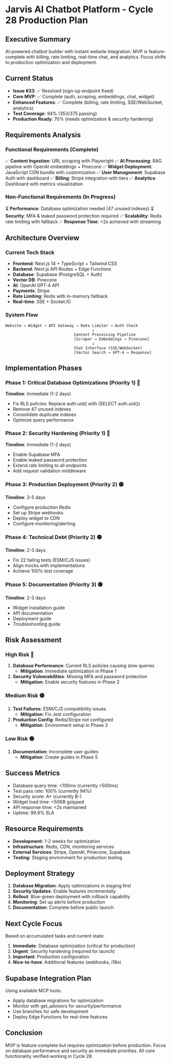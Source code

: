 # Jarvis AI Chatbot Platform - Cycle 28 Production Plan

## Executive Summary
AI-powered chatbot builder with instant website integration. MVP is feature-complete with billing, rate limiting, real-time chat, and analytics. Focus shifts to production optimization and deployment.

## Current Status
- **Issue #33**: ✅ Resolved (sign-up endpoint fixed)
- **Core MVP**: ✅ Complete (auth, scraping, embeddings, chat, widget)
- **Enhanced Features**: ✅ Complete (billing, rate limiting, SSE/WebSocket, analytics)
- **Test Coverage**: 94% (353/375 passing)
- **Production Ready**: 70% (needs optimization & security hardening)

## Requirements Analysis

### Functional Requirements (Complete)
✅ **Content Ingestion**: URL scraping with Playwright
✅ **AI Processing**: RAG pipeline with OpenAI embeddings + Pinecone
✅ **Widget Deployment**: JavaScript CDN bundle with customization
✅ **User Management**: Supabase Auth with dashboard
✅ **Billing**: Stripe integration with tiers
✅ **Analytics**: Dashboard with metrics visualization

### Non-Functional Requirements (In Progress)
⏳ **Performance**: Database optimization needed (47 unused indexes)
⏳ **Security**: MFA & leaked password protection required
✅ **Scalability**: Redis rate limiting with fallback
✅ **Response Time**: <2s achieved with streaming

## Architecture Overview

### Current Tech Stack
- **Frontend**: Next.js 14 + TypeScript + Tailwind CSS
- **Backend**: Next.js API Routes + Edge Functions
- **Database**: Supabase (PostgreSQL + Auth)
- **Vector DB**: Pinecone
- **AI**: OpenAI GPT-4 API
- **Payments**: Stripe
- **Rate Limiting**: Redis with in-memory fallback
- **Real-time**: SSE + Socket.IO

### System Flow
```
Website → Widget → API Gateway → Rate Limiter → Auth Check
                                      ↓
                              Content Processing Pipeline
                              [Scraper → Embeddings → Pinecone]
                                      ↓
                              Chat Interface (SSE/WebSocket)
                              [Vector Search → GPT-4 → Response]
```

## Implementation Phases

### Phase 1: Critical Database Optimizations (Priority 1) 🔴
**Timeline**: Immediate (1-2 days)
- Fix RLS policies: Replace auth.uid() with (SELECT auth.uid())
- Remove 47 unused indexes
- Consolidate duplicate indexes
- Optimize query performance

### Phase 2: Security Hardening (Priority 1) 🔴
**Timeline**: Immediate (1-2 days)
- Enable Supabase MFA
- Enable leaked password protection
- Extend rate limiting to all endpoints
- Add request validation middleware

### Phase 3: Production Deployment (Priority 2) 🟡
**Timeline**: 3-5 days
- Configure production Redis
- Set up Stripe webhooks
- Deploy widget to CDN
- Configure monitoring/alerting

### Phase 4: Technical Debt (Priority 2) 🟡
**Timeline**: 2-3 days
- Fix 22 failing tests (ESM/CJS issues)
- Align mocks with implementations
- Achieve 100% test coverage

### Phase 5: Documentation (Priority 3) 🟢
**Timeline**: 2-3 days
- Widget installation guide
- API documentation
- Deployment guide
- Troubleshooting guide

## Risk Assessment

### High Risk 🔴
1. **Database Performance**: Current RLS policies causing slow queries
   - **Mitigation**: Immediate optimization in Phase 1
2. **Security Vulnerabilities**: Missing MFA and password protection
   - **Mitigation**: Enable security features in Phase 2

### Medium Risk 🟡
1. **Test Failures**: ESM/CJS compatibility issues
   - **Mitigation**: Fix Jest configuration
2. **Production Config**: Redis/Stripe not configured
   - **Mitigation**: Environment setup in Phase 3

### Low Risk 🟢
1. **Documentation**: Incomplete user guides
   - **Mitigation**: Create guides in Phase 5

## Success Metrics
- Database query time: <100ms (currently >500ms)
- Test pass rate: 100% (currently 94%)
- Security score: A+ (currently B-)
- Widget load time: <50KB gzipped
- API response time: <2s maintained
- Uptime: 99.9% SLA

## Resource Requirements
- **Development**: 1-2 weeks for optimization
- **Infrastructure**: Redis, CDN, monitoring services
- **External Services**: Stripe, OpenAI, Pinecone, Supabase
- **Testing**: Staging environment for production testing

## Deployment Strategy
1. **Database Migration**: Apply optimizations in staging first
2. **Security Updates**: Enable features incrementally
3. **Rollout**: Blue-green deployment with rollback capability
4. **Monitoring**: Set up alerts before production
5. **Documentation**: Complete before public launch

## Next Cycle Focus
Based on accumulated tasks and current state:
1. **Immediate**: Database optimization (critical for production)
2. **Urgent**: Security hardening (required for launch)
3. **Important**: Production configuration
4. **Nice-to-have**: Additional features (webhooks, i18n)

## Supabase Integration Plan
Using available MCP tools:
- Apply database migrations for optimization
- Monitor with get_advisors for security/performance
- Use branches for safe development
- Deploy Edge Functions for real-time features

## Conclusion
MVP is feature-complete but requires optimization before production. Focus on database performance and security as immediate priorities. All core functionality verified working in Cycle 28.